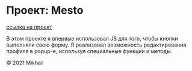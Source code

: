 # Проект: Mesto

[ссылка на проект](https://kadochnikovmikhail.github.io/russian-travel/)

В этом проекте я впервые использовал JS для того, чтобы кнопки выполняли свою форму. Я реализовал возможность редактирования профиля в popup-е, используя специальные функции и методы.

© 2021 Mikhail